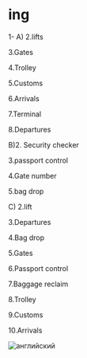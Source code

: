 # ing

1- A) 2.lifts

3.Gates

4.Trolley

5.Customs

6.Arrivals

7.Terminal

8.Departures

B)2. Security checker

3.passport control

4.Gate number

5.bag drop

C) 2.lift

3.Departures

4.Bag drop

5.Gates

6.Passport control

7.Baggage reclaim

8.Trolley

9.Customs

10.Arrivals

![английский](https://github.com/user-attachments/assets/44088ac5-0a71-4b1e-b8ff-edaf57378089)
